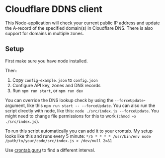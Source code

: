 # Cloudflare DDNS client
This Node-application will check your current public IP address and update the A-record of the specified domain(s) in Cloudflare DNS. There is also support for domains in multiple zones.

## Setup
First make sure you have node installed.

Then:
1. Copy `config-example.json` to `config.json`
2. Configure API key, zones and DNS records
3. Run `npm run start`, or `npm run dev`

You can override the DNS lookup check by using the `--forceUpdate`-argument, like this `npm run start -- --forceUpdate`.
You can also run the script directly with node, like this: `node ./src/index.js --forceUpdate`. You might need to change file permissions for this to work (`chmod +x ./src/index.js`).

To run this script automatically you can add it to your crontab. My setup looks like this and runs every 5 minute:
`*/5 * * * * /usr/bin/env node /path/to/your/code/src/index.js > /dev/null 2>&1`

Use [crontab.guru](https://crontab.guru/) to find a different interval.
